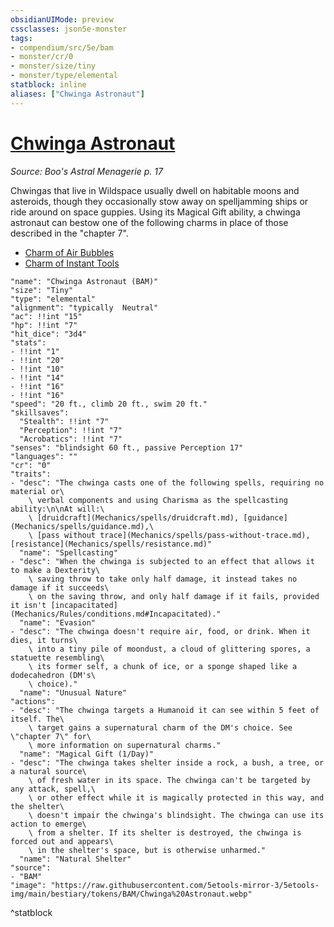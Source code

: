 ```yaml
---
obsidianUIMode: preview
cssclasses: json5e-monster
tags:
- compendium/src/5e/bam
- monster/cr/0
- monster/size/tiny
- monster/type/elemental
statblock: inline
aliases: ["Chwinga Astronaut"]
---
```

# [Chwinga Astronaut](Mechanics\bestiary\elemental/chwinga-astronaut-bam.md)
*Source: Boo's Astral Menagerie p. 17*  

Chwingas that live in Wildspace usually dwell on habitable moons and asteroids, though they occasionally stow away on spelljamming ships or ride around on space guppies. Using its Magical Gift ability, a chwinga astronaut can bestow one of the following charms in place of those described in the "chapter 7".

- [Charm of Air Bubbles](Mechanics/rewards/charm-of-air-bubbles-bam.md)  
- [Charm of Instant Tools](Mechanics/rewards/charm-of-instant-tools-bam.md)  

```statblock
"name": "Chwinga Astronaut (BAM)"
"size": "Tiny"
"type": "elemental"
"alignment": "typically  Neutral"
"ac": !!int "15"
"hp": !!int "7"
"hit_dice": "3d4"
"stats":
- !!int "1"
- !!int "20"
- !!int "10"
- !!int "14"
- !!int "16"
- !!int "16"
"speed": "20 ft., climb 20 ft., swim 20 ft."
"skillsaves":
  "Stealth": !!int "7"
  "Perception": !!int "7"
  "Acrobatics": !!int "7"
"senses": "blindsight 60 ft., passive Perception 17"
"languages": ""
"cr": "0"
"traits":
- "desc": "The chwinga casts one of the following spells, requiring no material or\
    \ verbal components and using Charisma as the spellcasting ability:\n\nAt will:\
    \ [druidcraft](Mechanics/spells/druidcraft.md), [guidance](Mechanics/spells/guidance.md),\
    \ [pass without trace](Mechanics/spells/pass-without-trace.md), [resistance](Mechanics/spells/resistance.md)"
  "name": "Spellcasting"
- "desc": "When the chwinga is subjected to an effect that allows it to make a Dexterity\
    \ saving throw to take only half damage, it instead takes no damage if it succeeds\
    \ on the saving throw, and only half damage if it fails, provided it isn't [incapacitated](Mechanics/Rules/conditions.md#Incapacitated)."
  "name": "Evasion"
- "desc": "The chwinga doesn't require air, food, or drink. When it dies, it turns\
    \ into a tiny pile of moondust, a cloud of glittering spores, a statuette resembling\
    \ its former self, a chunk of ice, or a sponge shaped like a dodecahedron (DM's\
    \ choice)."
  "name": "Unusual Nature"
"actions":
- "desc": "The chwinga targets a Humanoid it can see within 5 feet of itself. The\
    \ target gains a supernatural charm of the DM's choice. See \"chapter 7\" for\
    \ more information on supernatural charms."
  "name": "Magical Gift (1/Day)"
- "desc": "The chwinga takes shelter inside a rock, a bush, a tree, or a natural source\
    \ of fresh water in its space. The chwinga can't be targeted by any attack, spell,\
    \ or other effect while it is magically protected in this way, and the shelter\
    \ doesn't impair the chwinga's blindsight. The chwinga can use its action to emerge\
    \ from a shelter. If its shelter is destroyed, the chwinga is forced out and appears\
    \ in the shelter's space, but is otherwise unharmed."
  "name": "Natural Shelter"
"source":
- "BAM"
"image": "https://raw.githubusercontent.com/5etools-mirror-3/5etools-img/main/bestiary/tokens/BAM/Chwinga%20Astronaut.webp"
```
^statblock